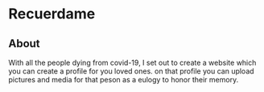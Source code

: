 # Recuerdame
## About

With all the people dying from covid-19, I set out to create a website which you can create a profile for you loved ones.
on that profile you can upload pictures and media for that peson as a eulogy to honor their memory.
